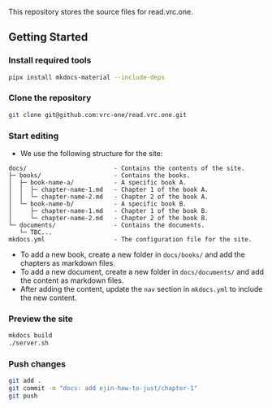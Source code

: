 This repository stores the source files for read.vrc.one.

## Getting Started

### Install required tools

```bash
pipx install mkdocs-material --include-deps
```

### Clone the repository

```bash
git clone git@github.com:vrc-one/read.vrc.one.git
```

### Start editing

- We use the following structure for the site:
```
docs/                        - Contains the contents of the site.
├─ books/                    - Contains the books.
│  ├─ book-name-a/           - A specific book A.
│  │  ├─ chapter-name-1.md   - Chapter 1 of the book A.
│  │  └─ chapter-name-2.md   - Chapter 2 of the book A.
│  └─ book-name-b/           - A specific book B.
│     ├─ chapter-name-1.md   - Chapter 1 of the book B.
│     └─ chapter-name-2.md   - Chapter 2 of the book B.
└─ documents/                - Contains the documents.
   └─ TBC...
mkdocs.yml                   - The configuration file for the site.
```

- To add a new book, create a new folder in `docs/books/` and add the chapters as markdown files.
- To add a new document, create a new folder in `docs/documents/` and add the content as markdown files.
- After adding the content, update the `nav` section in `mkdocs.yml` to include the new content.

### Preview the site

```bash
mkdocs build
./server.sh
```

### Push changes

```bash
git add .
git commit -m "docs: add ejin-how-to-just/chapter-1"
git push
```
